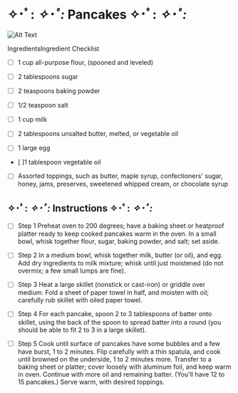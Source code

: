 # ✧･ﾟ: *✧･ﾟ:* Pancakes ✧･ﾟ: *✧･ﾟ:*
![Alt Text](https://64.media.tumblr.com/9b7d8861d8d4bc98ee2136ef3d4bb4e0/tumblr_n4rjs1fg6e1snc5kxo1_500.gifv)


IngredientsIngredient Checklist

- [ ] 1 cup all-purpose flour, (spooned and leveled)

- [ ] 2 tablespoons sugar

- [ ] 2 teaspoons baking powder

- [ ] 1/2 teaspoon salt

- [ ] 1 cup milk

- [ ] 2 tablespoons unsalted butter, melted, or vegetable oil

- [ ] 1 large egg

- [ ]1 tablespoon vegetable oil

- [ ] Assorted toppings, such as butter, maple syrup, confectioners' sugar, honey, jams, preserves, sweetened whipped cream, or chocolate syrup

## ✧･ﾟ: *✧･ﾟ:* Instructions ✧･ﾟ: *✧･ﾟ:*

- [ ] Step 1
Preheat oven to 200 degrees; have a baking sheet or heatproof platter ready to keep cooked pancakes warm in the oven. In a small bowl, whisk together flour, sugar, baking powder, and salt; set aside.

- [ ] Step 2
In a medium bowl, whisk together milk, butter (or oil), and egg. Add dry ingredients to milk mixture; whisk until just moistened (do not overmix; a few small lumps are fine).

- [ ] Step 3
Heat a large skillet (nonstick or cast-iron) or griddle over medium. Fold a sheet of paper towel in half, and moisten with oil; carefully rub skillet with oiled paper towel.

- [ ] Step 4
For each pancake, spoon 2 to 3 tablespoons of batter onto skillet, using the back of the spoon to spread batter into a round (you should be able to fit 2 to 3 in a large skillet).

- [ ] Step 5
Cook until surface of pancakes have some bubbles and a few have burst, 1 to 2 minutes. Flip carefully with a thin spatula, and cook until browned on the underside, 1 to 2 minutes more. Transfer to a baking sheet or platter; cover loosely with aluminum foil, and keep warm in oven. Continue with more oil and remaining batter. (You'll have 12 to 15 pancakes.) Serve warm, with desired toppings.